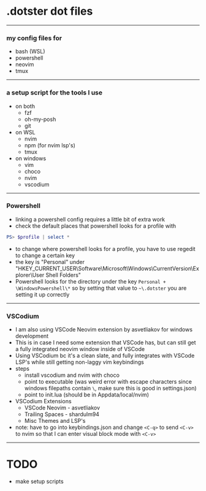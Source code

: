 # .dotster dot files
---
### my config files for
* bash (WSL)
* powershell
* neovim
* tmux
---
### a setup script for the tools I use
* on both
    * fzf
    * oh-my-posh
    * git
* on WSL
    * nvim
    * npm (for nvim lsp's)
    * tmux
* on windows
    * vim
    * choco
    * nvim
    * vscodium
---
### Powershell
* linking a powershell config requires a little bit of extra work
* check the default places that powershell looks for a profile with
```powershell
PS> $profile | select *
```
* to change where powershell looks for a profile, you have to use regedit to change a certain key
* the key is "Personal" under "HKEY_CURRENT_USER\Software\Microsoft\Windows\CurrentVersion\Explorer\User Shell Folders"
* Powershell looks for the directory under the key `Personal + \WindowsPowershell\*` so by setting that value to `~\.dotster` you are setting it up correctly
---
### VSCodium
* I am also using VSCode Neovim extension by asvetliakov for windows development
* This is in case I need some extension that VSCode has, but can still get a fully integrated neovim window inside of VSCode
* Using VSCodium bc it's a clean slate, and fully integrates with VSCode LSP's while still getting non-laggy vim keybindings
* steps
    * install vscodium and nvim with choco
    * point to executable (was weird error with escape characters since windows filepaths contain `\`, make sure this is good in settings.json)
    * point to init.lua (should be in Appdata/local/nvim)
* VSCodium Extensions
    * VSCode Neovim - asvetliakov  
    * Trailing Spaces - shardulm94
    * Misc Themes and LSP's
* note: have to go into keybindings.json and change `<C-q>` to send `<C-v>` to nvim so that I can enter visual block mode with `<C-v>` 
---
# TODO
* make setup scripts

